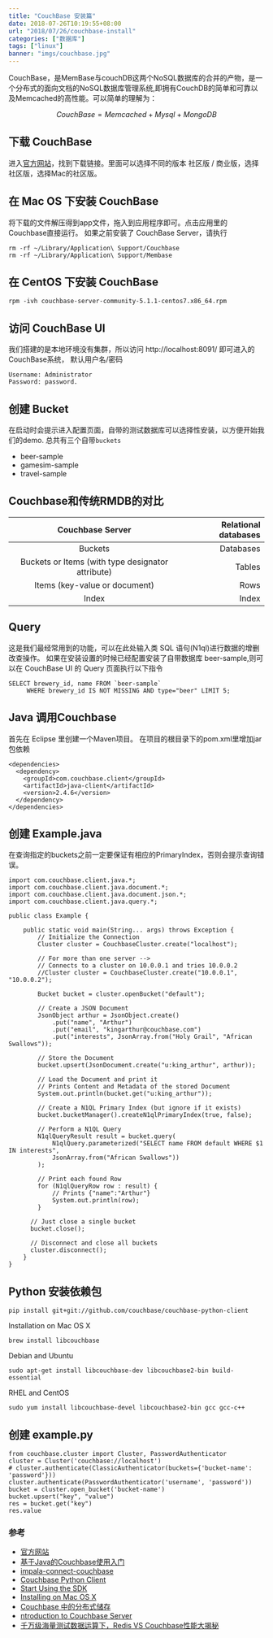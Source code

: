 ```yaml
---
title: "CouchBase 安装篇"
date: 2018-07-26T10:19:55+08:00
url: "2018/07/26/couchbase-install"
categories: ["数据库"]
tags: ["linux"]
banner: "imgs/couchbase.jpg"
---
```


CouchBase，是MemBase与couchDB这两个NoSQL数据库的合并的产物，是一个分布式的面向文档的NoSQL数据库管理系统,即拥有CouchDB的简单和可靠以及Memcached的高性能。可以简单的理解为：

$$ CouchBase = Memcached + Mysql + MongoDB $$

<!--more-->
## 下载 CouchBase
进入[官方网站](https://www.couchbase.com)，找到下载链接。里面可以选择不同的版本 社区版 / 商业版，选择社区版，选择Mac的社区版。

## 在 Mac OS 下安装 CouchBase
将下载的文件解压得到app文件，拖入到应用程序即可。点击应用里的Couchbase直接运行。
如果之前安装了 CouchBase Server，请执行
```
rm -rf ~/Library/Application\ Support/Couchbase
rm -rf ~/Library/Application\ Support/Membase
```

## 在 CentOS 下安装 CouchBase
```
rpm -ivh couchbase-server-community-5.1.1-centos7.x86_64.rpm
```

## 访问 CouchBase UI
我们搭建的是本地环境没有集群，所以访问 http://localhost:8091/ 即可进入的CouchBase系统，
默认用户名/密码
```
Username: Administrator
Password: password.
```

## 创建 Bucket
在启动时会提示进入配置页面，自带的测试数据库可以选择性安装，以方便开始我们的demo.
总共有三个自带`buckets`
- beer-sample
- gamesim-sample
- travel-sample

## Couchbase和传统RMDB的对比
| Couchbase Server                                   | Relational databases |
|:--------------------------------------------------:| --------------------:|
| Buckets                                            | Databases            |
| Buckets or Items (with type designator attribute)  | Tables               |
| Items (key-value or document)	                     | Rows                 |
| Index	                                             | Index                |

## Query
这是我们最经常用到的功能，可以在此处输入类 SQL 语句(N1ql)进行数据的增删改查操作。
如果在安装设置的时候已经配置安装了自带数据库 beer-sample,则可以在 CouchBase UI 的 Query 页面执行以下指令
```
SELECT brewery_id, name FROM `beer-sample`
     WHERE brewery_id IS NOT MISSING AND type="beer" LIMIT 5;
```

## Java 调用Couchbase
首先在 Eclipse 里创建一个Maven项目。 在项目的根目录下的pom.xml里增加jar包依赖
```
<dependencies>
  <dependency>
    <groupId>com.couchbase.client</groupId>
    <artifactId>java-client</artifactId>
    <version>2.4.6</version>
  </dependency>
</dependencies>
```

## 创建 Example.java
在查询指定的buckets之前一定要保证有相应的PrimaryIndex，否则会提示查询错误。
```
import com.couchbase.client.java.*;
import com.couchbase.client.java.document.*;
import com.couchbase.client.java.document.json.*;
import com.couchbase.client.java.query.*;

public class Example {

    public static void main(String... args) throws Exception {
        // Initialize the Connection
        Cluster cluster = CouchbaseCluster.create("localhost");

        // For more than one server -->
        // Connects to a cluster on 10.0.0.1 and tries 10.0.0.2
        //Cluster cluster = CouchbaseCluster.create("10.0.0.1", "10.0.0.2");

        Bucket bucket = cluster.openBucket("default");

        // Create a JSON Document
        JsonObject arthur = JsonObject.create()
            .put("name", "Arthur")
            .put("email", "kingarthur@couchbase.com")
            .put("interests", JsonArray.from("Holy Grail", "African Swallows"));

        // Store the Document
        bucket.upsert(JsonDocument.create("u:king_arthur", arthur));

        // Load the Document and print it
        // Prints Content and Metadata of the stored Document
        System.out.println(bucket.get("u:king_arthur"));

        // Create a N1QL Primary Index (but ignore if it exists)
        bucket.bucketManager().createN1qlPrimaryIndex(true, false);

        // Perform a N1QL Query
        N1qlQueryResult result = bucket.query(
            N1qlQuery.parameterized("SELECT name FROM default WHERE $1 IN interests",
            JsonArray.from("African Swallows"))
        );

        // Print each found Row
        for (N1qlQueryRow row : result) {
            // Prints {"name":"Arthur"}
            System.out.println(row);
        }

      // Just close a single bucket
      bucket.close();

      // Disconnect and close all buckets
      cluster.disconnect();
    }
}
```

## Python 安装依赖包
```
pip install git+git://github.com/couchbase/couchbase-python-client
```
Installation on Mac OS X
```
brew install libcouchbase
```
Debian and Ubuntu
```
sudo apt-get install libcouchbase-dev libcouchbase2-bin build-essential
```
RHEL and CentOS
```
sudo yum install libcouchbase-devel libcouchbase2-bin gcc gcc-c++
```

## 创建 example.py
```
from couchbase.cluster import Cluster, PasswordAuthenticator
cluster = Cluster('couchbase://localhost')
# cluster.authenticate(ClassicAuthenticator(buckets={'bucket-name': 'password'}))
cluster.authenticate(PasswordAuthenticator('username', 'password'))
bucket = cluster.open_bucket('bucket-name')
bucket.upsert("key", "value")
res = bucket.get("key")
res.value
```

### 参考
* [官方网站](https://www.couchbase.com)
* [基于Java的Couchbase使用入门](https://www.jianshu.com/p/cbc2d351c02f)
* [impala-connect-couchbase](https://github.com/Songhuitang/impala-connect-couchbase)
* [Couchbase Python Client](https://github.com/couchbase/couchbase-python-client)
* [Start Using the SDK](https://developer.couchbase.com/documentation/server/4.5/sdk/c/start-using-sdk.html)
* [Installing on Mac OS X](https://developer.couchbase.com/documentation/server/current/install/macos-install.html)
* [Couchbase 中的分布式储存](http://blog.jiguang.cn/couchbase_distributed_storage/)
* [ntroduction to Couchbase Server](http://docs.couchbase.com/couchbase-manual-2.2/#map-functions)
* [千万级海量测试数据运算下，Redis VS Couchbase性能大揭秘](http://rdc.hundsun.com/portal/article/761.html)
<!--more-->
